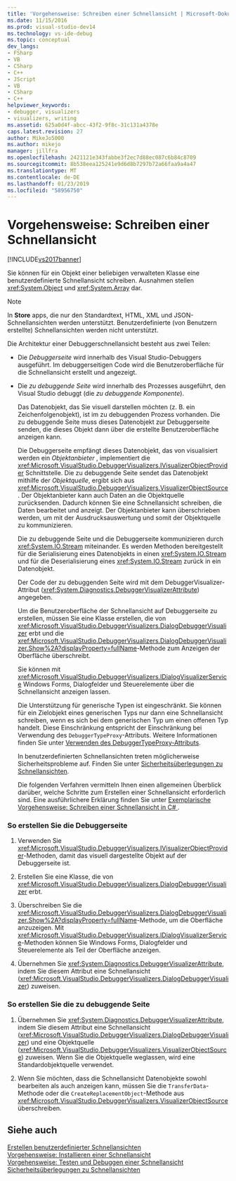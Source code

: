 ```yaml
---
title: 'Vorgehensweise: Schreiben einer Schnellansicht | Microsoft-Dokumentation'
ms.date: 11/15/2016
ms.prod: visual-studio-dev14
ms.technology: vs-ide-debug
ms.topic: conceptual
dev_langs:
- FSharp
- VB
- CSharp
- C++
- JScript
- VB
- CSharp
- C++
helpviewer_keywords:
- debugger, visualizers
- visualizers, writing
ms.assetid: 625a0d4f-abcc-43f2-9f8c-31c131a4378e
caps.latest.revision: 27
author: MikeJo5000
ms.author: mikejo
manager: jillfra
ms.openlocfilehash: 2421121e343fabbe3f2ec7d88ec087c6b84c8709
ms.sourcegitcommit: 8b538eea125241e9d6d8b7297b72a66faa9a4a47
ms.translationtype: MT
ms.contentlocale: de-DE
ms.lasthandoff: 01/23/2019
ms.locfileid: "58956750"
---
```

# <a name="how-to-write-a-visualizer"></a>Vorgehensweise: Schreiben einer Schnellansicht
[!INCLUDE[vs2017banner](../includes/vs2017banner.md)]

Sie können für ein Objekt einer beliebigen verwalteten Klasse eine benutzerdefinierte Schnellansicht schreiben. Ausnahmen stellen <xref:System.Object> und <xref:System.Array> dar.  
  
> [!NOTE]
>  In **Store** apps, die nur den Standardtext, HTML, XML und JSON-Schnellansichten werden unterstützt. Benutzerdefinierte (von Benutzern erstellte) Schnellansichten werden nicht unterstützt.  
  
 Die Architektur einer Debuggerschnellansicht besteht aus zwei Teilen:  
  
- Die *Debuggerseite* wird innerhalb des Visual Studio-Debuggers ausgeführt. Im debuggerseitigen Code wird die Benutzeroberfläche für die Schnellansicht erstellt und angezeigt.  
  
- Die *zu debuggende Seite* wird innerhalb des Prozesses ausgeführt, den Visual Studio debuggt (die *zu debuggende Komponente*).  
  
  Das Datenobjekt, das Sie visuell darstellen möchten (z. B. ein Zeichenfolgenobjekt), ist im zu debuggenden Prozess vorhanden. Die zu debuggende Seite muss dieses Datenobjekt zur Debuggerseite senden, die dieses Objekt dann über die erstellte Benutzeroberfläche anzeigen kann.  
  
  Die Debuggerseite empfängt dieses Datenobjekt, das von visualisiert werden ein *Objektanbieter* , implementiert die <xref:Microsoft.VisualStudio.DebuggerVisualizers.IVisualizerObjectProvider> Schnittstelle. Die zu debuggende Seite sendet das Datenobjekt mithilfe der *Objektquelle*, ergibt sich aus <xref:Microsoft.VisualStudio.DebuggerVisualizers.VisualizerObjectSource>. Der Objektanbieter kann auch Daten an die Objektquelle zurücksenden. Dadurch können Sie eine Schnellansicht schreiben, die Daten bearbeitet und anzeigt. Der Objektanbieter kann überschrieben werden, um mit der Ausdrucksauswertung und somit der Objektquelle zu kommunizieren.  
  
  Die zu debuggende Seite und die Debuggerseite kommunizieren durch <xref:System.IO.Stream> miteinander. Es werden Methoden bereitgestellt für die Serialisierung eines Datenobjekts in einen <xref:System.IO.Stream> und für die Deserialisierung eines <xref:System.IO.Stream> zurück in ein Datenobjekt.  
  
  Der Code der zu debuggenden Seite wird mit dem DebuggerVisualizer-Attribut (<xref:System.Diagnostics.DebuggerVisualizerAttribute>) angegeben.  
  
  Um die Benutzeroberfläche der Schnellansicht auf Debuggerseite zu erstellen, müssen Sie eine Klasse erstellen, die von <xref:Microsoft.VisualStudio.DebuggerVisualizers.DialogDebuggerVisualizer> erbt und die <xref:Microsoft.VisualStudio.DebuggerVisualizers.DialogDebuggerVisualizer.Show%2A?displayProperty=fullName>-Methode zum Anzeigen der Oberfläche überschreibt.  
  
  Sie können mit <xref:Microsoft.VisualStudio.DebuggerVisualizers.IDialogVisualizerService> Windows Forms, Dialogfelder und Steuerelemente über die Schnellansicht anzeigen lassen.  
  
  Die Unterstützung für generische Typen ist eingeschränkt. Sie können für ein Zielobjekt eines generischen Typs nur dann eine Schnellansicht schreiben, wenn es sich bei dem generischen Typ um einen offenen Typ handelt. Diese Einschränkung entspricht der Einschränkung bei Verwendung des `DebuggerTypeProxy`-Attributs. Weitere Informationen finden Sie unter [Verwenden des DebuggerTypeProxy-Attributs](../debugger/using-debuggertypeproxy-attribute.md).  
  
  In benutzerdefinierten Schnellansichten treten möglicherweise Sicherheitsprobleme auf. Finden Sie unter [Sicherheitsüberlegungen zu Schnellansichten](../debugger/visualizer-security-considerations.md).  
  
  Die folgenden Verfahren vermitteln Ihnen einen allgemeinen Überblick darüber, welche Schritte zum Erstellen einer Schnellansicht erforderlich sind. Eine ausführlichere Erklärung finden Sie unter [Exemplarische Vorgehensweise: Schreiben einer Schnellansicht in C# ](../debugger/walkthrough-writing-a-visualizer-in-csharp.md).  
  
### <a name="to-create-the-debugger-side"></a>So erstellen Sie die Debuggerseite  
  
1.  Verwenden Sie <xref:Microsoft.VisualStudio.DebuggerVisualizers.IVisualizerObjectProvider>-Methoden, damit das visuell dargestellte Objekt auf der Debuggerseite ist.  
  
2.  Erstellen Sie eine Klasse, die von <xref:Microsoft.VisualStudio.DebuggerVisualizers.DialogDebuggerVisualizer> erbt.  
  
3.  Überschreiben Sie die <xref:Microsoft.VisualStudio.DebuggerVisualizers.DialogDebuggerVisualizer.Show%2A?displayProperty=fullName>-Methode, um die Oberfläche anzuzeigen. Mit <xref:Microsoft.VisualStudio.DebuggerVisualizers.IDialogVisualizerService>-Methoden können Sie Windows Forms, Dialogfelder und Steuerelemente als Teil der Oberfläche anzeigen.  
  
4.  Übernehmen Sie <xref:System.Diagnostics.DebuggerVisualizerAttribute>, indem Sie diesem Attribut eine Schnellansicht (<xref:Microsoft.VisualStudio.DebuggerVisualizers.DialogDebuggerVisualizer>) zuweisen.  
  
### <a name="to-create-the-debuggee-side"></a>So erstellen Sie die zu debuggende Seite  
  
1.  Übernehmen Sie <xref:System.Diagnostics.DebuggerVisualizerAttribute>, indem Sie diesem Attribut eine Schnellansicht (<xref:Microsoft.VisualStudio.DebuggerVisualizers.DialogDebuggerVisualizer>) und eine Objektquelle (<xref:Microsoft.VisualStudio.DebuggerVisualizers.VisualizerObjectSource>) zuweisen. Wenn Sie die Objektquelle weglassen, wird eine Standardobjektquelle verwendet.  
  
2.  Wenn Sie möchten, dass die Schnellansicht Datenobjekte sowohl bearbeiten als auch anzeigen kann, müssen Sie die `TransferData`-Methode oder die `CreateReplacementObject`-Methode aus <xref:Microsoft.VisualStudio.DebuggerVisualizers.VisualizerObjectSource> überschreiben.  
  
## <a name="see-also"></a>Siehe auch  
 [Erstellen benutzerdefinierter Schnellansichten](../debugger/create-custom-visualizers-of-data.md)   
 [Vorgehensweise: Installieren einer Schnellansicht](../debugger/how-to-install-a-visualizer.md)   
 [Vorgehensweise: Testen und Debuggen einer Schnellansicht](../debugger/how-to-test-and-debug-a-visualizer.md)   
 [Sicherheitsüberlegungen zu Schnellansichten](../debugger/visualizer-security-considerations.md)
